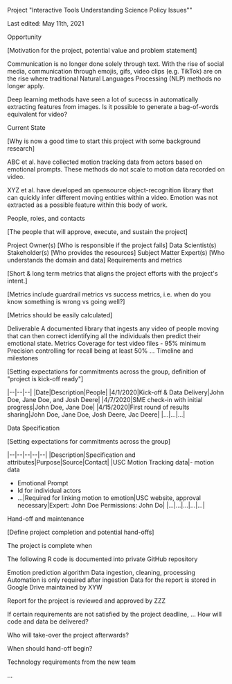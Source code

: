 Project "Interactive Tools Understanding Science Policy Issues""

Last edited: May 11th, 2021

Opportunity

[Motivation for the project, potential value and problem statement]

Communication is no longer done solely through text. With the rise of social media, communication through emojis, gifs, video clips (e.g. TikTok) are on the rise where traditional Natural Languages Processing (NLP) methods no longer apply.

Deep learning methods have seen a lot of sucecss in automatically extracting features from images. Is it possible to generate a bag-of-words equivalent for video?

Current State

[Why is now a good time to start this project with some background research]

ABC et al. have collected motion tracking data from actors based on emotional prompts. These methods do not scale to motion data recorded on video.

XYZ et al. have developed an opensource object-recognition library that can quickly infer different moving entities within a video. Emotion was not extracted as a possible feature within this body of work.

People, roles, and contacts

[The people that will approve, execute, and sustain the project]

Project Owner(s) [Who is responsible if the project fails]
Data Scientist(s)
Stakeholder(s) [Who provides the resources]
Subject Matter Expert(s) [Who understands the domain and data]
Requirements and metrics

[Short & long term metrics that aligns the project efforts with the project's intent.]

[Metrics include guardrail metrics vs success metrics, i.e. when do you know something is wrong vs going well?]

[Metrics should be easily calculated]

Deliverable
A documented library that ingests any video of people moving that can then correct identifying all the individuals then predict their emotional state.
Metrics
Coverage for test video files - 95% minimum
Precision controlling for recall being at least 50%
...
Timeline and milestones

[Setting expectations for commitments across the group, definition of "project is kick-off ready"]

|--|--|--| |Date|Description|People| |4/1/2020|Kick-off & Data Delivery|John Doe, Jane Doe, and Josh Deere| |4/7/2020|SME check-in with initial progress|John Doe, Jane Doe| |4/15/2020|First round of results sharing|John Doe, Jane Doe, Josh Deere, Jac Deere| |...|...|...|

Data Specification

[Setting expectations for commitments across the group]

|--|--|--|--|--| |Description|Specification and attributes|Purpose|Source|Contact| |USC Motion Tracking data|- motion data
- Emotional Prompt
- Id for individual actors
- ...|Required for linking motion to emotion|USC website, approval necessary|Expert: John Doe
Permissions: John Do| |...|...|...|...|...|

Hand-off and maintenance

[Define project completion and potential hand-offs]

The project is complete when

The following R code is documented into private GitHub repository

Emotion prediction algorithm
Data ingestion, cleaning, processing
Automation is only required after ingestion
Data for the report is stored in Google Drive maintained by XYW

Report for the project is reviewed and approved by ZZZ

If certain requirements are not satisfied by the project deadline, ...
How will code and data be delivered?

Who will take-over the project afterwards?

When should hand-off begin?

Technology requirements from the new team

...

